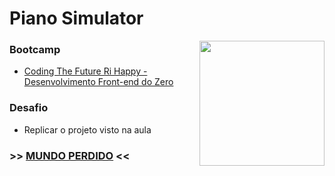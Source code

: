 # Piano Simulator
<img align="right" width="200" src="https://github.com/user-attachments/assets/253bdb46-2358-450d-a72d-51dba830d91d">

### Bootcamp
- [Coding The Future Ri Happy - Desenvolvimento Front-end do Zero](https://www.dio.me/bootcamp/coding-future-front-end-do-zero)

### Desafio
- Replicar o projeto visto na aula

### >> [MUNDO PERDIDO](https://jmsmarcelo.github.io/inverted-world/) <<
